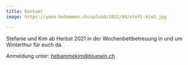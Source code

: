 ```yaml
---
title: Kontakt
image: https://yoma-hebammen.ch/upload/2021/04/stefi-kim2.jpg

---
```

Stefanie und Kim ab Herbst 2021 in der Wochenbettbetreuung in und um Winterthur für euch da.

Anmeldung unter: hebammekim@bluewin.ch